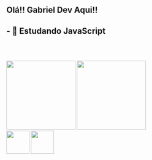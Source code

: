 ## Olá!! Gabriel Dev Aqui!! 

## - 📘 Estudando JavaScript

<br><br>

<div>
  <img height="180em" src="https://github-readme-stats.vercel.app/api?username=gabrielazevedodev&count_private=true&theme=radical"/>
  <img height="180em" src="https://github-readme-stats.vercel.app/api?username=gabrielazevedodev&show_icons=true&theme=radical"/>
  </div>
  
  <div>
 <img height=" 60em" src="https://cdn.jsdelivr.net/gh/devicons/devicon/icons/csharp/csharp-original.svg" />
 <img height="60em" src="https://cdn.jsdelivr.net/gh/devicons/devicon/icons/javascript/javascript-original.svg" />
  </div>

